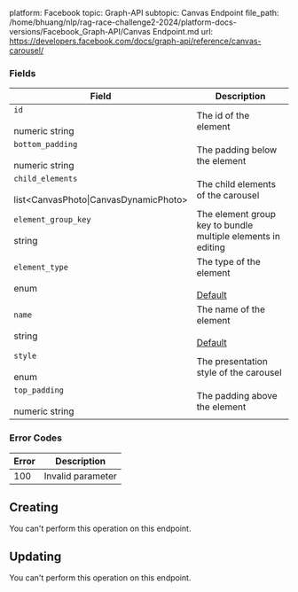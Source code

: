 platform: Facebook
topic: Graph-API
subtopic: Canvas Endpoint
file_path: /home/bhuang/nlp/rag-race-challenge2-2024/platform-docs-versions/Facebook_Graph-API/Canvas Endpoint.md
url: https://developers.facebook.com/docs/graph-api/reference/canvas-carousel/

### Fields

| Field | Description |
| --- | --- |
| `id`<br><br>numeric string | The id of the element |
| `bottom_padding`<br><br>numeric string | The padding below the element |
| `child_elements`<br><br>list<CanvasPhoto\|CanvasDynamicPhoto> | The child elements of the carousel |
| `element_group_key`<br><br>string | The element group key to bundle multiple elements in editing |
| `element_type`<br><br>enum | The type of the element<br><br>[Default](https://developers.facebook.com/docs/graph-api/using-graph-api/#fields) |
| `name`<br><br>string | The name of the element<br><br>[Default](https://developers.facebook.com/docs/graph-api/using-graph-api/#fields) |
| `style`<br><br>enum | The presentation style of the carousel |
| `top_padding`<br><br>numeric string | The padding above the element |

### Error Codes

| Error | Description |
| --- | --- |
| 100 | Invalid parameter |

## Creating

You can't perform this operation on this endpoint.

## Updating

You can't perform this operation on this endpoint.